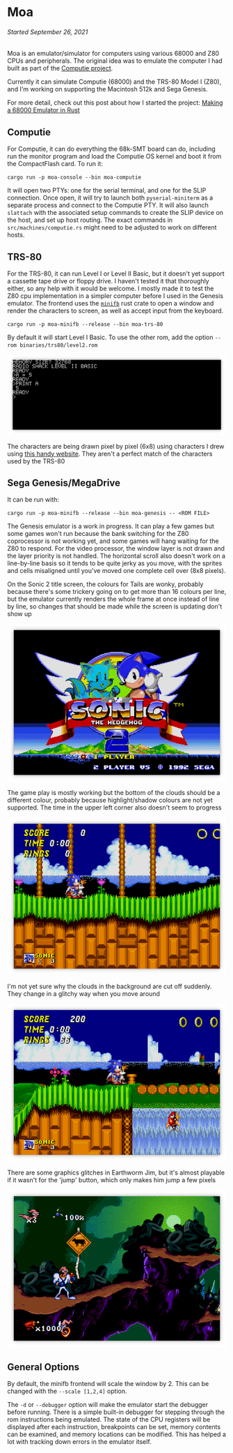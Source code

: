 
Moa
===

###### *Started September 26, 2021*

Moa is an emulator/simulator for computers using various 68000 and Z80 CPUs and
peripherals.  The original idea was to emulate the computer I had built as part
of the [Computie project](https://jabberwocky.ca/projects/computie/).

Currently it can simulate Computie (68000) and the TRS-80 Model I (Z80), and I'm
working on supporting the Macintosh 512k and Sega Genesis.

For more detail, check out this post about how I started the project:
[Making a 68000 Emulator in Rust](https://jabberwocky.ca/posts/2021-11-making_an_emulator.html)


Computie
--------

For Computie, it can do everything the 68k-SMT board can do, including run the
monitor program and load the Computie OS kernel and boot it from the
CompactFlash card.  To run it:
```
cargo run -p moa-console --bin moa-computie
```
It will open two PTYs: one for the serial terminal, and one for the SLIP
connection.  Once open, it will try to launch both `pyserial-miniterm` as a
separate process and connect to the Computie PTY.  It will also launch
`slattach` with the associated setup commands to create the SLIP device on the
host, and set up host routing.  The exact commands in
`src/machines/computie.rs` might need to be adjusted to work on different
hosts.

TRS-80
------

For the TRS-80, it can run Level I or Level II Basic, but it doesn't yet
support a cassette tape drive or floppy drive.  I haven't tested it that
thoroughly either, so any help with it would be welcome.  I mostly made it to
test the Z80 cpu implementation in a simpler computer before I used in the
Genesis emulator.  The frontend uses the
[`minifb`](https://github.com/emoon/rust_minifb) rust crate to open a window
and render the characters to screen, as well as accept input from the keyboard.
```
cargo run -p moa-minifb --release --bin moa-trs-80
```
By default it will start Level I Basic.  To use the other rom, add the option
`--rom binaries/trs80/level2.rom`

![alt text](images/trs-80-level-ii-basic.png)

The characters are being drawn pixel by pixel (6x8) using characters I drew
using [this handy website](https://maxpromer.github.io/LCD-Character-Creator/).
They aren't a perfect match of the characters used by the TRS-80

Sega Genesis/MegaDrive
----------------------

It can be run with:
```
cargo run -p moa-minifb --release --bin moa-genesis -- <ROM FILE>
```

The Genesis emulator is a work in progress.  It can play a few games but some
games won't run because the bank switching for the Z80 coprocessor is not
working yet, and some games will hang waiting for the Z80 to respond.  For the
video processor, the window layer is not drawn and the layer priority is not
handled.  The horizontal scroll also doesn't work on a line-by-line basis so it
tends to be quite jerky as you move, with the sprites and cells misaligned
until you've moved one complete cell over (8x8 pixels).

On the Sonic 2 title screen, the colours for Tails are wonky, probably because
there's some trickery going on to get more than 16 colours per line, but the
emulator currently renders the whole frame at once instead of line by line, so
changes that should be made while the screen is updating don't show up

![alt text](images/sega-genesis-sonic2-title.png)

The game play is mostly working but the bottom of the clouds should be a
different colour, probably because highlight/shadow colours are not yet
supported.  The time in the upper left corner also doesn't seem to progress

![alt text](images/sega-genesis-sonic2-start.png)

I'm not yet sure why the clouds in the background are cut off suddenly.  They
change in a glitchy way when you move around

![alt text](images/sega-genesis-sonic2-bridge.png)

There are some graphics glitches in Earthworm Jim, but it's almost playable if it
wasn't for the 'jump' button, which only makes him jump a few pixels

![alt text](images/sega-genesis-earthworm-jim.png)


General Options
---------------

By default, the minifb frontend will scale the window by 2.  This can be
changed with the `--scale [1,2,4]` option.

The `-d` or `--debugger` option will make the emulator start the debugger
before running.  There is a simple built-in debugger for stepping through
the rom instructions being emulated.  The state of the CPU registers will
be displayed after each instruction, breakpoints can be set, memory contents
can be examined, and memory locations can be modified.  This has helped a lot
with tracking down errors in the emulator itself.

